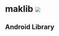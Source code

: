 # maklib [![](https://jitpack.io/v/marckregio/makunatlib.svg)](https://jitpack.io/#marckregio/makunatlib)
## Android Library

	

